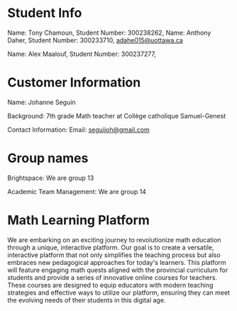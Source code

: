 # Student Info

Name: Tony Chamoun, Student Number: 300238262, 
Name: Anthony Daher, Student Number: 300233710, adahe015@uottawa.ca

Name: Alex Maalouf, Student Number: 300237277, 


# Customer Information

Name: Johanne Seguin

Background: 7th grade Math teacher at Collège catholique Samuel-Genest

Contact Information: Email: seguijoh@gmail.com


# Group names

Brightspace: We are group 13

Academic Team Management: We are group 14

# Math Learning Platform

We are embarking on an exciting journey to revolutionize math education through a unique, interactive platform. Our goal is to create a versatile, interactive platform that not only simplifies the teaching process but also embraces new pedagogical approaches for today's learners. This platform will feature engaging math quests aligned with the provincial curriculum for students and provide a series of innovative online courses for teachers. These courses are designed to equip educators with modern teaching strategies and effective ways to utilize our platform, ensuring they can meet the evolving needs of their students in this digital age.

